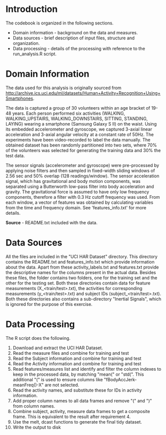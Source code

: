 # Introduction

The codebook is organized in the following sections.
* Domain information - background on the data and measures.
* Data sources - brief description of input files, structure and 
	organization.
* Data processing - details of the processing with reference to the 
	run_analysis.R script.

# Domain Information

The data used for this analysis is originally sourced from 
http://archive.ics.uci.edu/ml/datasets/Human+Activity+Recognition+Using+Smartphones.

The data is captured a group of 30 volunteers within an age bracket of 19-48 
years. Each person performed six activities (WALKING, WALKING_UPSTAIRS, 
WALKING_DOWNSTAIRS, SITTING, STANDING, LAYING) wearing a smartphone (Samsung 
Galaxy S II) on the waist. Using its embedded accelerometer and gyroscope, 
we captured 3-axial linear acceleration and 3-axial angular velocity at a 
constant rate of 50Hz. The experiments have been video-recorded to label 
the data manually. The obtained dataset has been randomly partitioned into 
two sets, where 70% of the volunteers was selected for generating the 
training data and 30% the test data. 

The sensor signals (accelerometer and gyroscope) were pre-processed by 
applying noise filters and then sampled in fixed-width sliding windows 
of 2.56 sec and 50% overlap (128 readings/window). The sensor acceleration 
signal, which has gravitational and body motion components, was separated 
using a Butterworth low-pass filter into body acceleration and gravity. 
The gravitational force is assumed to have only low frequency components, 
therefore a filter with 0.3 Hz cutoff frequency was used. From each window, 
a vector of features was obtained by calculating variables from the time 
and frequency domain. See 'features_info.txt' for more details.

**Source** - README.txt included with the data.

# Data Sources 

All the files are included in the "UCI HAR Dataset" directory. This directory 
contains the README.txt and features_info.txt which provide information about 
the data. Apart from these activity_labels.txt and features.txt provide the 
descriptive names for the columns present in the actual data. Besides these 
files, the folder contains two folders, one for the training set and the 
other for the testing set. Both these directories contain data for feature 
measurements (X_<train/test>.txt), the activities for corresponding 
measurements (y_<train/test>.txt) and subject IDs (subject_<train/test>.txt).
Both these directories also contains a sub-directory "Inertial Signals", 
which is ignored for the purpose of this exercise.
  
# Data Processing

The R script does the following.  
1. Download and extract the UCI HAR Dataset.  
2. Read the measure files and combine for training and test  
3. Read the Subject information and combine for training and test  
4. Read the Activity information and combine for training and test  
5. Read features/measures list and identify and filter the column indexes to 
	keep in the processed data, by matching "mean(" or "std(". This additional 
	"(" is used to ensure columns like "fBodyAccJerk-meanFreq()-X" are not 
	selected.  
6. Read the activity names, and substitute these for IDs in activity 
	information.  
7. Add proper column names to all data frames and remove "(" and ")" from 
	column names.  
8. Combine subject, activity, measure data frames to get a composite frame. 
	This is equivalent to the result after requirement 4.  
9. Use the melt, dcast functions to generate the final tidy dataset.  
10. Write the output to disk  

